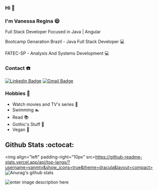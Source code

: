 ### Hi 👋

### I'm Vanessa Regina 😄

Full Stack Developer Focused in Java | Angular 

Bootcamp Genaration Brazil - Java Full Stack Developer 💻

FATEC-SP - Analysis And Systems Development 💻

### Contact :phone:	
[![Linkedin Badge](https://img.shields.io/badge/-LinkedIn-blue?style=flat-plastic&logo=Linkedin&logoColor=white&link=https://www.linkedin.com/in/vanessa-regina-silva/)](https://www.linkedin.com/in/vanessa-regina-silva/)
[![Gmail Badge](https://img.shields.io/badge/-Gmail-c14438?style=flat-plastic&logo=Gmail&logoColor=white&link=mailto:rjs.vanessa@gmail.com)](mailto:rjs.vanessa@gmail.com)

### Hobbies :jack_o_lantern:

* Watch movies and TV's series :movie_camera:
* Swimming :swimmer:
* Read :books:
* Gothic's Stuff :ghost:
* Vegan :seedling:	

## Github Stats :octocat:
<img align="left" padding-right="10px" src=https://github-readme-stats.vercel.app/api/top-langs/?username=vanmtv&show_icons=true&theme=dracula&layout=compact>
![Anurag's github stats](https://github-readme-stats.vercel.app/api?username=vanmtv&theme=buefy&show_icons=true&hide=issues)


![enter image description here](https://i.imgur.com/rHlEdDq.gif)
